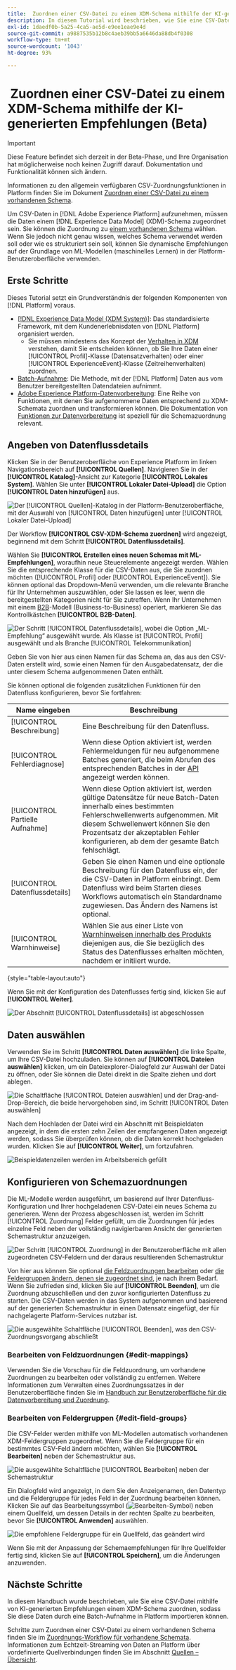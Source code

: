 ```yaml
---
title:  Zuordnen einer CSV-Datei zu einem XDM-Schema mithilfe der KI-generierten Empfehlungen (Beta)
description: In diesem Tutorial wird beschrieben, wie Sie eine CSV-Datei mithilfe von KI-generierten Empfehlungen einem XDM-Schema zuordnen.
exl-id: 1daedf0b-5a25-4ca5-ae5d-e9ee1eae9e4d
source-git-commit: a9887535b12b8c4aeb39bb5a6646da88db4f0308
workflow-type: tm+mt
source-wordcount: '1043'
ht-degree: 93%

---
```


#  Zuordnen einer CSV-Datei zu einem XDM-Schema mithilfe der KI-generierten Empfehlungen (Beta)

>[!IMPORTANT]
>
>Diese Feature befindet sich derzeit in der Beta-Phase, und Ihre Organisation hat möglicherweise noch keinen Zugriff darauf. Dokumentation und Funktionalität können sich ändern.
>
>Informationen zu den allgemein verfügbaren CSV-Zuordnungsfunktionen in Platform finden Sie im Dokument [Zuordnen einer CSV-Datei zu einem vorhandenen Schema](./existing-schema.md).

Um CSV-Daten in [!DNL Adobe Experience Platform] aufzunehmen, müssen die Daten einem [!DNL Experience Data Model] (XDM)-Schema zugeordnet sein. Sie können die Zuordnung zu [einem vorhandenen Schema](./existing-schema.md) wählen. Wenn Sie jedoch nicht genau wissen, welches Schema verwendet werden soll oder wie es strukturiert sein soll, können Sie dynamische Empfehlungen auf der Grundlage von ML-Modellen (maschinelles Lernen) in der Platform-Benutzeroberfläche verwenden.

## Erste Schritte

Dieses Tutorial setzt ein Grundverständnis der folgenden Komponenten von [!DNL Platform] voraus.

* [[!DNL Experience Data Model (XDM System)]](../../../xdm/home.md): Das standardisierte Framework, mit dem Kundenerlebnisdaten von [!DNL Platform] organisiert werden.
   * Sie müssen mindestens das Konzept der [Verhalten in XDM](../../../xdm/home.md#data-behaviors) verstehen, damit Sie entscheiden können, ob Sie Ihre Daten einer [!UICONTROL Profil]-Klasse (Datensatzverhalten) oder einer [!UICONTROL ExperienceEvent]-Klasse (Zeitreihenverhalten) zuordnen.
* [Batch-Aufnahme](../../batch-ingestion/overview.md): Die Methode, mit der [!DNL Platform] Daten aus vom Benutzer bereitgestellten Datendateien aufnimmt.
* [Adobe Experience Platform-Datenvorbereitung](../../batch-ingestion/overview.md): Eine Reihe von Funktionen, mit denen Sie aufgenommene Daten entsprechend zu XDM-Schemata zuordnen und transformieren können. Die Dokumentation von [Funktionen zur Datenvorbereitung](../../../data-prep/functions.md) ist speziell für die Schemazuordnung relevant.

## Angeben von Datenflussdetails

Klicken Sie in der Benutzeroberfläche von Experience Platform im linken Navigationsbereich auf **[!UICONTROL Quellen]**. Navigieren Sie in der **[!UICONTROL Katalog]**-Ansicht zur Kategorie **[!UICONTROL Lokales System]**. Wählen Sie unter **[!UICONTROL Lokaler Datei-Upload]** die Option **[!UICONTROL Daten hinzufügen]** aus.

![Der [!UICONTROL Quellen]-Katalog in der Platform-Benutzeroberfläche, mit der Auswahl von [!UICONTROL Daten hinzufügen] unter [!UICONTROL Lokaler Datei-Upload]](../../images/tutorials/map-csv-recommendations/local-file-upload.png)

Der Workflow **[!UICONTROL CSV-XDM-Schema zuordnen]** wird angezeigt, beginnend mit dem Schritt **[!UICONTROL Datenflussdetails]**.

Wählen Sie **[!UICONTROL Erstellen eines neuen Schemas mit ML-Empfehlungen]**, woraufhin neue Steuerelemente angezeigt werden. Wählen Sie die entsprechende Klasse für die CSV-Daten aus, die Sie zuordnen möchten ([!UICONTROL Profil] oder [!UICONTROL ExperienceEvent]). Sie können optional das Dropdown-Menü verwenden, um die relevante Branche für Ihr Unternehmen auszuwählen, oder Sie lassen es leer, wenn die bereitgestellten Kategorien nicht für Sie zutreffen. Wenn Ihr Unternehmen mit einem [B2B](../../../xdm/tutorials/relationship-b2b.md)-Modell (Business-to-Business) operiert, markieren Sie das Kontrollkästchen **[!UICONTROL B2B-Daten]**.

![Der Schritt [!UICONTROL Datenflussdetails], wobei die Option „ML-Empfehlung“ ausgewählt wurde. Als Klasse ist [!UICONTROL Profil] ausgewählt und als Branche [!UICONTROL Telekommunikation]](../../images/tutorials/map-csv-recommendations/select-class-and-industry.png)

Geben Sie von hier aus einen Namen für das Schema an, das aus den CSV-Daten erstellt wird, sowie einen Namen für den Ausgabedatensatz, der die unter diesem Schema aufgenommenen Daten enthält.

Sie können optional die folgenden zusätzlichen Funktionen für den Datenfluss konfigurieren, bevor Sie fortfahren:

| Name eingeben | Beschreibung |
| --- | --- |
| [!UICONTROL Beschreibung] | Eine Beschreibung für den Datenfluss. |
| [!UICONTROL Fehlerdiagnose] | Wenn diese Option aktiviert ist, werden Fehlermeldungen für neu aufgenommene Batches generiert, die beim Abrufen des entsprechenden Batches in der [API](../../batch-ingestion/api-overview.md) angezeigt werden können. |
| [!UICONTROL Partielle Aufnahme] | Wenn diese Option aktiviert ist, werden gültige Datensätze für neue Batch-Daten innerhalb eines bestimmten Fehlerschwellenwerts aufgenommen. Mit diesem Schwellenwert können Sie den Prozentsatz der akzeptablen Fehler konfigurieren, ab dem der gesamte Batch fehlschlägt. |
| [!UICONTROL Datenflussdetails] | Geben Sie einen Namen und eine optionale Beschreibung für den Datenfluss ein, der die CSV-Daten in Platform einbringt. Dem Datenfluss wird beim Starten dieses Workflows automatisch ein Standardname zugewiesen. Das Ändern des Namens ist optional. |
| [!UICONTROL Warnhinweise] | Wählen Sie aus einer Liste von [Warnhinweisen innerhalb des Produkts](../../../observability/alerts/overview.md) diejenigen aus, die Sie bezüglich des Status des Datenflusses erhalten möchten, nachdem er initiiert wurde. |

{style=&quot;table-layout:auto&quot;}

Wenn Sie mit der Konfiguration des Datenflusses fertig sind, klicken Sie auf **[!UICONTROL Weiter]**.

![Der Abschnitt [!UICONTROL Datenflussdetails] ist abgeschlossen](../../images/tutorials/map-csv-recommendations/dataflow-detail-complete.png)

## Daten auswählen

Verwenden Sie im Schritt **[!UICONTROL Daten auswählen]** die linke Spalte, um Ihre CSV-Datei hochzuladen. Sie können auf **[!UICONTROL Dateien auswählen]** klicken, um ein Dateiexplorer-Dialogfeld zur Auswahl der Datei zu öffnen, oder Sie können die Datei direkt in die Spalte ziehen und dort ablegen.

![Die Schaltfläche [!UICONTROL Dateien auswählen] und der Drag-and-Drop-Bereich, die beide hervorgehoben sind, im Schritt [!UICONTROL Daten auswählen]](../../images/tutorials/map-csv-recommendations/upload-files.png)

Nach dem Hochladen der Datei wird ein Abschnitt mit Beispieldaten angezeigt, in dem die ersten zehn Zeilen der empfangenen Daten angezeigt werden, sodass Sie überprüfen können, ob die Daten korrekt hochgeladen wurden. Klicken Sie auf **[!UICONTROL Weiter]**, um fortzufahren.

![Beispieldatenzeilen werden im Arbeitsbereich gefüllt](../../images/tutorials/map-csv-recommendations/data-uploaded.png)

## Konfigurieren von Schemazuordnungen

Die ML-Modelle werden ausgeführt, um basierend auf Ihrer Datenfluss-Konfiguration und Ihrer hochgeladenen CSV-Datei ein neues Schema zu generieren. Wenn der Prozess abgeschlossen ist, werden im Schritt [!UICONTROL Zuordnung] Felder gefüllt, um die Zuordnungen für jedes einzelne Feld neben der vollständig navigierbaren Ansicht der generierten Schemastruktur anzuzeigen.

![Der Schritt [!UICONTROL Zuordnung] in der Benutzeroberfläche mit allen zugeordneten CSV-Feldern und der daraus resultierenden Schemastruktur](../../images/tutorials/map-csv-recommendations/schema-generated.png)

Von hier aus können Sie optional [die Feldzuordnungen bearbeiten](#edit-mappings) oder [die Feldergruppen ändern, denen sie zugeordnet sind](#edit-schema), je nach ihrem Bedarf. Wenn Sie zufrieden sind, klicken Sie auf **[!UICONTROL Beenden]**, um die Zuordnung abzuschließen und den zuvor konfigurierten Datenfluss zu starten. Die CSV-Daten werden in das System aufgenommen und basierend auf der generierten Schemastruktur in einen Datensatz eingefügt, der für nachgelagerte Platform-Services nutzbar ist.

![Die ausgewählte Schaltfläche [!UICONTROL Beenden], was den CSV-Zuordnungsvorgang abschließt](../../images/tutorials/map-csv-recommendations/finish-mapping.png)

### Bearbeiten von Feldzuordnungen {#edit-mappings}

Verwenden Sie die Vorschau für die Feldzuordnung, um vorhandene Zuordnungen zu bearbeiten oder vollständig zu entfernen. Weitere Informationen zum Verwalten eines Zuordnungssatzes in der Benutzeroberfläche finden Sie im [Handbuch zur Benutzeroberfläche für die Datenvorbereitung und Zuordnung](../../../data-prep/ui/mapping.md#mapping-interface).

### Bearbeiten von Feldergruppen {#edit-field-groups}

Die CSV-Felder werden mithilfe von ML-Modellen automatisch vorhandenen XDM-Feldergruppen zugeordnet. Wenn Sie die Feldergruppe für ein bestimmtes CSV-Feld ändern möchten, wählen Sie **[!UICONTROL Bearbeiten]** neben der Schemastruktur aus.

![Die ausgewählte Schaltfläche [!UICONTROL Bearbeiten] neben der Schemastruktur](../../images/tutorials/map-csv-recommendations/edit-schema-structure.png)

Ein Dialogfeld wird angezeigt, in dem Sie den Anzeigenamen, den Datentyp und die Feldergruppe für jedes Feld in der Zuordnung bearbeiten können. Klicken Sie auf das Bearbeitungssymbol (![Bearbeiten-Symbol](../../images/tutorials/map-csv-recommendations/edit-icon.png)) neben einem Quellfeld, um dessen Details in der rechten Spalte zu bearbeiten, bevor Sie **[!UICONTROL Anwenden]** auswählen.

![Die empfohlene Feldergruppe für ein Quellfeld, das geändert wird](../../images/tutorials/map-csv-recommendations/select-schema-field.png)

Wenn Sie mit der Anpassung der Schemaempfehlungen für Ihre Quellfelder fertig sind, klicken Sie auf **[!UICONTROL Speichern]**, um die Änderungen anzuwenden.

## Nächste Schritte

In diesem Handbuch wurde beschrieben, wie Sie eine CSV-Datei mithilfe von KI-generierten Empfehlungen einem XDM-Schema zuordnen, sodass Sie diese Daten durch eine Batch-Aufnahme in Platform importieren können.

Schritte zum Zuordnen einer CSV-Datei zu einem vorhandenen Schema finden Sie im [Zuordnungs-Workflow für vorhandene Schemata](./existing-schema.md). Informationen zum Echtzeit-Streaming von Daten an Platform über vordefinierte Quellverbindungen finden Sie im Abschnitt [Quellen – Übersicht](../../../sources/home.md).
